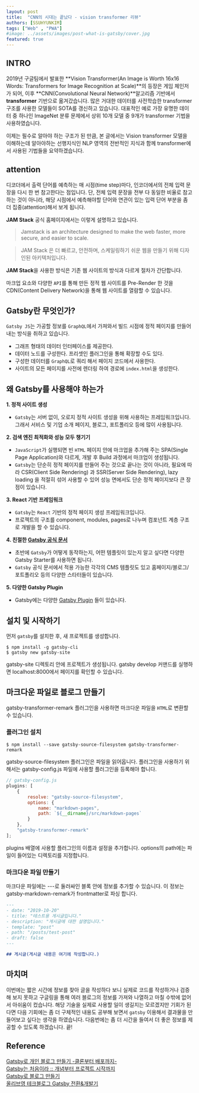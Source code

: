 ```yaml
---
layout: post
title:  "CNN의 시대는 끝났다 - vision transformer 리뷰"
authors: [SSUHYUNKIM]
tags: ["Web" , "PWA"]
#image: ../assets/images/post-what-is-gatsby/cover.jpg
featured: true
---
```


## INTRO

2019년 구글팀에서 발표한 **Vision Transformer(An Image is Worth 16x16 Words: Transformers for Image Recognition at Scale)**의 등장은 게임 체인저가 되어, 이후 **CNN(Convolutional Neural Network)**알고리즘 기반에서 **transformer** 기반으로 옮겨갔습니다. 많은 거대한 데이터를 사전학습한 transformer 구조를 사용한 모델들이 SOTA를 갱신하고 있습니다. 대표적인 예로 가장 유명한 데이터 중 하나인 ImageNet 분류 문제에서 상위 10개 모델 중 9개가 transformer 기법을 사용하였습니다. 

이제는 필수로 알아야 하는 구조가 된 만큼, 본 글에서는 Vision transformer 모델을 이해하는데 알아야하는 선행지식인 NLP 영역의 전반적인 지식과 함께 transformer에서 사용된 기법들을 요약하겠습니다.

## attention

디코더에서 출력 단어를 예측하는 매 시점(time step)마다, 인코더에서의 전체 입력 문장을 다시 한 번 참고한다는 점입니다. 단, 전체 입력 문장을 전부 다 동일한 비율로 참고하는 것이 아니라, 해당 시점에서 예측해야할 단어와 연관이 있는 입력 단어 부분을 좀 더 집중(attention)해서 보게 됩니다.

**JAM Stack** 공식 홈페이지에서는 이렇게 설명하고 있습니다.
> Jamstack is an architecture designed to make the web faster, more secure, and easier to scale.

> JAM Stack 은 더 빠르고, 안전하며, 스케일링하기 쉬운 웹을 만들기 위해 디자인된 아키텍처입니다.

**JAM Stack**을 사용한 방식은 기존 웹 사이트의 방식과 다르게 절차가 간단합니다.

마크업 요소와 다양한 `API`를 통해 만든 정적 웹 사이트를 Pre-Render 한 것을 CDN(Content Delivery Network)을 통해 웹 사이트를 열람할 수 있습니다.

## Gatsby란 무엇인가?

`Gatsby JS`는 가공할 정보를 `GraphQL`에서 가져와서 빌드 시점에 정적 페이지를 만들어 내는 방식을 취하고 있습니다. 

- 그래프 형태의 데이터 인터페이스를 제공한다.
- 데이터 노드를 구성한다. 프리셋인 플러그인을 통해 확장할 수도 있다.
- 구성한 데이터를 `GraphQL`로 쿼리 해서 페이지 코드에서 사용한다.
- 사이트의 모든 페이지를 사전에 렌더링 하여 경로에 `index.html`을 생성한다.


## 왜 Gatsby를 사용해야 하는가

**1. 정적 사이트 생성**
- `Gatsby`는 서버 없이, 오로지 정적 사이트 생성을 위해 사용하는 프레임워크입니다.
그래서 서비스 및 기업 소개 페이지, 블로그, 포트폴리오 등에 많이 사용됩니다.

**2. 검색 엔진 최적화와 성능 모두 챙기기**
- `JavaScript`가 실행되면 빈 `HTML` 페이지 안에 마크업을 추가해 주는 SPA(Single Page Application)와 다르게, 개발 후 Build 과정에서 마크업이 생성됩니다.
- `Gatsby`는 단순히 정적 페이지를 만들어 주는 것으로 끝나는 것이 아니라, 필요에 따라 CSR(Client Side Rendering) 과 SSR(Server Side Rendering), lazy loading 을 적절히 섞어 사용할 수 있어 성능 면에서도 단순 정적 페이지보다 큰 장점이 있습니다.

**3. React 기반 프레임워크**
- `Gatsby`는 `React` 기반의 정적 페이지 생성 프레임워크입니다. 
- 프로젝트의 구조를 component, modules, pages로 나누며 컴포넌트 계층 구조로 개발을 할 수 있습니다.

**4. 친절한 [Gatsby 공식 문서](https://www.gatsbyjs.com/docs/)**
- 초반에 `Gatsby`가 어떻게 동작하는지, 어떤 템플릿이 있는지 알고 싶다면 다양한 Gatsby Starter를 사용하면 됩니다.
- `Gatsby` 공식 문서에서 적용 가능한 각각의 CMS 템플릿도 있고 홈페이지/블로그/포트폴리오 등의 다양한 스타터들이 있습니다.

**5. 다양한 Gatsby Plugin**
- Gatsby에는 다양한 [Gatsby Plugin](https://www.gatsbyjs.com/plugins) 들이 있습니다. 

## 설치 및 시작하기

먼저 `gatsby`를 설치한 후, 새 프로젝트를 생성합니다.

```shell
$ npm install -g gatsby-cli
$ gatsby new gatsby-site
```

gatsby-site 디렉토리 안에 프로젝트가 생성됩니다.
gatsby develop 커맨드를 실행하면 localhost:8000에서 페이지를 확인할 수 있습니다.


## 마크다운 파일로 블로그 만들기
gatsby-transformer-remark 플러그인을 사용하면 마크다운 파일을 `HTML`로 변환할 수 있습니다. 

### 플러그인 설치

```shell
$ npm install --save gatsby-source-filesystem gatsby-transformer-remark
```

gatsby-source-filesystem 플러그인은 파일을 읽어옵니다. 
플러그인을 사용하기 위해서는 gatsby-config.js 파일에 사용할 플러그인을 등록해야 합니다.

```javascript
// gatsby-config.js
plugins: [
    {
        resolve: "gatsby-source-filesystem",
        options: {
            name: "markdown-pages",
            path: `${__dirname}/src/markdown-pages`
        }
    },
    "gatsby-transformer-remark"
];
```

plugins 배열에 사용할 플러그인의 이름과 설정을 추가합니다. 
options의 path에는 파일이 들어있는 디렉토리를 지정합니다.

### 마크다운 파일 만들기

마크다운 파일에는 ---로 둘러싸인 블록 안에 정보를 추가할 수 있습니다. 이 정보는 gatsby-markdown-remark가 frontmatter로 파싱 합니다. 

```markdown
---
- date: "2019-10-20"
- title: "테스트용 게시글입니다."
- description: "게시글에 대한 설명입니다."
- template: "post"
- path: "/posts/test-post"
- draft: false
---

## 게시글(게시글 내용은 여기에 작성합니다.)
```

## 마치며
이번에는 짧은 시간에 정보를 찾아 글을 작성하다 보니 실제로 코드를 작성하거나 검증해 보지 못하고 구글링을 통해 여러 블로그의 정보를 가져와 나열하고 마칠 수밖에 없어서 아쉬움이 컸습니다. 
해당 기술을 실제로 사용할 일이 생길지는 모르겠지만 기회가 된다면 다음 기회에는 좀 더 구체적인 내용도 공부해 보면서 `gatsby` 이용해서 결과물을 만들어보고 싶다는 생각을 하였습니다. 
다음번에는 좀 더 시간을 들여서 더 좋은 정보를 제공할 수 있도록 하겠습니다.
끝!

## Reference

[Gatsby로 개인 블로그 만들기 -클론부터 배포까지-](https://suitee.me/getting-started-gatsby/)  
[Gatsby는 처음이라 :: 개념부터 프로젝트 시작까지](https://mnxmnz.github.io/gatsby/what-is-gatsby/)  
[Gatsby로 블로그 만들기](https://devsoyoung.github.io/posts/gatsby-blog/)  
[올리브영 테크블로그 Gatsby 전환&개발기](https://oliveyoung.tech/blog/2022-07-04/How-to-Develop-And-Migration-Blog-With-Gatsby/)  
